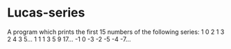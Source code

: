 # Lucas-series
A program which prints the first 15 numbers of the following series:
1 0 2 1 3 2 4 3 5...
1 1 1 3 5 9 17...
-1 0 -3 -2 -5 -4 -7...
